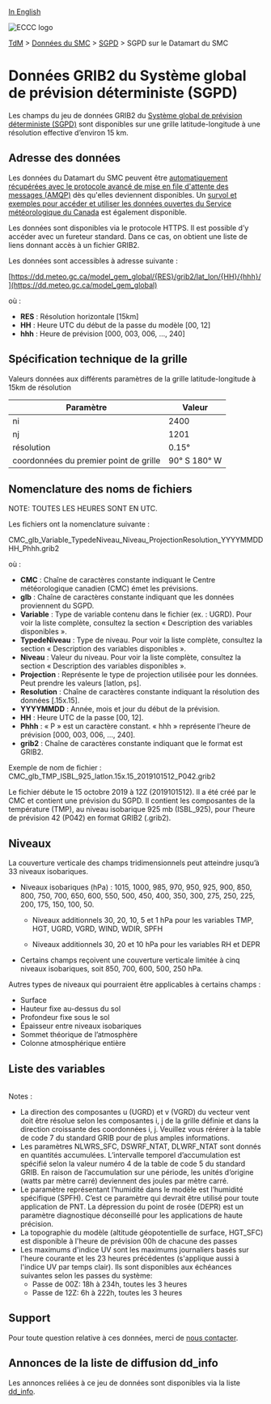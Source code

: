 [In English](readme_gdps-datamart_en.md)


![ECCC logo](../../img_eccc-logo.png)


[TdM](../../readme_fr.md) > [Données du SMC](../readme_fr.md) > [SGPD](readme_gdps_fr.md) > SGPD sur le Datamart du SMC


# Données GRIB2 du Système global de prévision déterministe (SGPD)

Les champs du jeu de données GRIB2 du [Système global de prévision déterministe (SGPD)](readme_gdps_fr.md) sont disponibles sur une grille latitude-longitude à une résolution effective d’environ 15 km.

## Adresse des données 

Les données du Datamart du SMC peuvent être [automatiquement récupérées avec le protocole avancé de mise en file d'attente des messages (AMQP)](../../msc-datamart/amqp_fr.md) dès qu'elles deviennent disponibles. Un [survol et exemples pour accéder et utiliser les données ouvertes du Service météorologique du Canada](../../usage/readme_fr.md) est également disponible.

Les données sont disponibles via le protocole HTTPS. Il est possible d’y accéder avec un fureteur standard. Dans ce cas, on obtient une liste de liens donnant accès à un fichier GRIB2.

Les données sont accessibles à adresse suivante :

[https://dd.meteo.gc.ca/model_gem_global/{RES}/grib2/lat_lon/{HH}/{hhh}/](https://dd.meteo.gc.ca/model_gem_global)

où :

* __RES__ : Résolution horizontale [15km]
* __HH__ : Heure UTC du début de la passe du modèle [00, 12]
* __hhh__ : Heure de prévision [000, 003, 006, ..., 240]

## Spécification technique de la grille

Valeurs données aux différents paramètres de la grille latitude-longitude à 15km de résolution

| Paramètre | Valeur |
| ------ | ------ |
| ni | 2400 |
| nj | 1201 | 
| résolution | 0.15° |
| coordonnées du premier point de grille | 90° S  180° W | 

## Nomenclature des noms de fichiers 

NOTE: TOUTES LES HEURES SONT EN UTC.

Les fichiers ont la nomenclature suivante :

CMC_glb_Variable_TypedeNiveau_Niveau_ProjectionResolution_YYYYMMDDHH_Phhh.grib2

où :

* __CMC__ : Chaîne de caractères constante indiquant le Centre météorologique canadien (CMC) émet les prévisions.
* __glb__ : Chaîne de caractères constante indiquant que les données proviennent du SGPD.
* __Variable__ : Type de variable contenu dans le fichier (ex. : UGRD). Pour voir la liste complète, consultez la section « Description des variables disponibles ».
* __TypedeNiveau__ : Type de niveau. Pour voir la liste complète, consultez la section « Description des variables disponibles ».
* __Niveau__ : Valeur du niveau. Pour voir la liste complète, consultez la section « Description des variables disponibles ».
* __Projection__ : Représente le type de projection utilisée pour les données. Peut prendre les valeurs [latlon, ps].
* __Resolution__ : Chaîne de caractères constante indiquant la résolution des données [.15x.15].
* __YYYYMMDD__ : Année, mois et jour du début de la prévision.
* __HH__ : Heure UTC de la passe [00, 12].
* __Phhh__ : « P » est un caractère constant. « hhh » représente l’heure de prévision [000, 003, 006, ..., 240].
* __grib2__ : Chaîne de caractères constante indiquant que le format est GRIB2.

Exemple de nom de fichier :
CMC_glb_TMP_ISBL_925_latlon.15x.15_2019101512_P042.grib2

Le fichier débute le 15 octobre 2019 à 12Z (2019101512). Il a été créé par le CMC et contient une prévision du SGPD. Il contient les composantes de la température (TMP), au niveau isobarique 925 mb (ISBL_925), pour l’heure de prévision 42 (P042) en format GRIB2 (.grib2).


## Niveaux  

La couverture verticale des champs tridimensionnels peut atteindre jusqu’à 33 niveaux isobariques.

* Niveaux isobariques (hPa) : 1015, 1000, 985, 970, 950, 925, 900, 850, 800, 750, 700, 650, 600, 550, 500, 450, 400, 350, 300, 275, 250, 225, 200, 175, 150, 100, 50.

    * Niveaux additionnels 30, 20, 10, 5 et 1 hPa pour les variables TMP, HGT, UGRD, VGRD, WIND, WDIR, SPFH

    * Niveaux additionnels 30, 20 et 10 hPa pour les variables RH et DEPR

* Certains champs reçoivent une couverture verticale limitée à cinq niveaux isobariques, soit 850, 700, 600, 500, 250 hPa.

Autres types de niveaux qui pourraient être applicables à certains champs :

* Surface
* Hauteur fixe au-dessus du sol
* Profondeur fixe sous le sol
* Épaisseur entre niveaux isobariques
* Sommet théorique de l’atmosphère
* Colonne atmosphérique entière

## Liste des variables

<table id="csv-table" class="display"></table>

<link href="https://cdn.jsdelivr.net/npm/simple-datatables@latest/dist/style.css" rel="stylesheet" type="text/css">
<script src="https://cdn.jsdelivr.net/npm/simple-datatables@latest"></script>
<script src="../../../js/variables_datatable.js" type="text/javascript"></script>
<script>
  loadTable("csv-table", "../../../assets/csv/GDPS_Variables-List_fr.csv");
</script>

Notes :

* La direction des composantes u (UGRD) et v (VGRD) du vecteur vent doit être résolue selon les composantes i, j de la grille définie et dans la direction croissante des coordonnées i, j. Veuillez vous rérérer à la table de code 7 du standard GRIB pour de plus amples informations. 
* Les paramètres NLWRS_SFC, DSWRF_NTAT, DLWRF_NTAT sont donnés en quantités accumulées. L’intervalle temporel d’accumulation est spécifié selon la valeur numéro 4 de la table de code 5 du standard GRIB. En raison de l’accumulation sur une période, les unités d’origine (watts par mètre carré) deviennent des joules par mètre carré.   
* Le paramètre représentant l’humidité dans le modèle est l’humidité spécifique (SPFH). C’est ce paramètre qui devrait être utilisé pour toute application de PNT. La dépression du point de rosée (DEPR) est un paramètre diagnostique déconseillé pour les applications de haute précision.
* La topographie du modèle (altitude géopotentielle de surface, HGT_SFC) est disponible à l'heure de prévision 00h de chacune des passes 
* Les maximums d'indice UV sont les maximums journaliers basés sur l'heure courante et les 23 heures précédentes (s'applique aussi à l'indice UV par temps clair). Ils sont disponibles aux échéances suivantes selon les passes du système:
    * Passe de 00Z: 18h à 234h, toutes les 3 heures
    * Passe de 12Z: 6h à 222h, toutes les 3 heures

## Support

Pour toute question relative à ces données, merci de [nous contacter](https://meteo.gc.ca/mainmenu/contact_us_f.html). 

## Annonces de la liste de diffusion dd_info 

Les annonces reliées à ce jeu de données sont disponibles via la liste [dd_info](https://comm.collab.science.gc.ca/mailman3/postorius/lists/dd_info/).


















